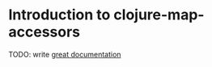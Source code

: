 # Introduction to clojure-map-accessors

TODO: write [great documentation](http://jacobian.org/writing/great-documentation/what-to-write/)
